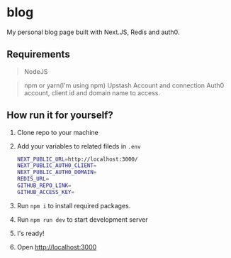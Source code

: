 # blog

My personal blog page built with Next.JS, Redis and auth0.

## Requirements

> NodeJS

> npm or yarn(I'm using npm)
> Upstash Account and connection
> Auth0 account, client id and domain name to access.

## How run it for yourself?

1. Clone repo to your machine
2. Add your variables to related fileds in `.env`

    ```bash
    NEXT_PUBLIC_URL=http://localhost:3000/
    NEXT_PUBLIC_AUTH0_CLIENT=
    NEXT_PUBLIC_AUTH0_DOMAIN=
    REDIS_URL=
    GITHUB_REPO_LINK=
    GITHUB_ACCESS_KEY=
    ```

3. Run `npm i` to install required packages.
4. Run `npm run dev` to start development server
5. I's ready!
6. Open <http://localhost:3000>
